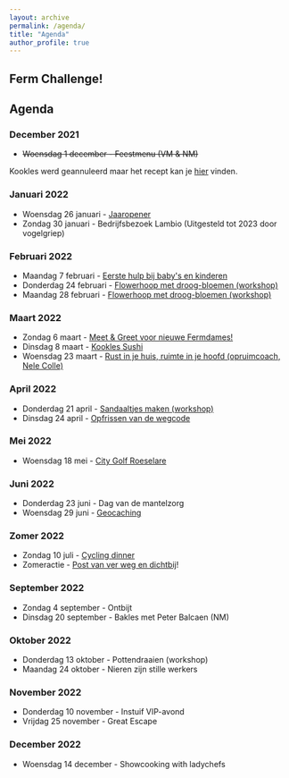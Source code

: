 ```yaml
---
layout: archive
permalink: /agenda/
title: "Agenda"
author_profile: true
---
```


## Ferm Challenge!

## Agenda

### December 2021

- <s>Woensdag 1 december - Feestmenu (VM & NM)</s>

Kookles werd geannuleerd maar het recept kan je [hier](/assets/media/agenda/feestmenu.pdf) vinden.

### Januari 2022

- Woensdag 26 januari - [Jaaropener](/assets/media/agenda/2022-01-jaaropener.pdf)
- Zondag 30 januari - Bedrijfsbezoek Lambio (Uitgesteld tot 2023 door vogelgriep)

### Februari 2022

- Maandag 7 februari - [Eerste hulp bij baby's en kinderen](/assets/media/agenda/2022-02-ehbo.pdf)
- Donderdag 24 februari - [Flowerhoop met droog-bloemen (workshop)](/assets/media/agenda/2022-02-flowerhoop.pdf)
- Maandag 28 februari - [Flowerhoop met droog-bloemen (workshop)](/assets/media/agenda/2022-02-flowerhoop.pdf)

### Maart 2022

- Zondag 6 maart - [Meet & Greet voor nieuwe Fermdames!](/assets/media/agenda/2022-03-meet-greet.pdf)
- Dinsdag 8 maart - [Kookles Sushi](/assets/media/agenda/2022-03-sushi.pdf)
- Woensdag 23 maart - [Rust in je huis, ruimte in je hoofd (opruimcoach, Nele Colle)](/assets/media/agenda/2022-03-rust-in-huis.pdf)

### April 2022

- Donderdag 21 april - [Sandaaltjes maken (workshop)](/assets/media/agenda/2022-04-sandaaltjes-maken.pdf)
- Dinsdag 24 april - [Opfrissen van de wegcode](/assets/media/agenda/2022-04-26-opfrissen-van-de-wegcode.pdf)

### Mei 2022

- Woensdag 18 mei - [City Golf Roeselare](/assets/media/agenda/2022-05-18-city-golf.pdf)

### Juni 2022

- Donderdag 23 juni - Dag van de mantelzorg
- Woensdag 29 juni - [Geocaching](/assets/media/agenda/2022-06-29-geocaching.pdf)

### Zomer 2022

- Zondag 10 juli - [Cycling dinner](/assets/media/agenda/2022-07-10-cycling.pdf)
- Zomeractie - [Post van ver weg en dichtbij](/assets/media/agenda/2022-zomeractie.pdf)!

### September 2022

- Zondag 4 september - Ontbijt
- Dinsdag 20 september - Bakles met Peter Balcaen (NM)

### Oktober 2022

- Donderdag 13 oktober - Pottendraaien (workshop)
- Maandag 24 oktober - Nieren zijn stille werkers

### November 2022

- Donderdag 10 november - Instuif VIP-avond
- Vrijdag 25 november - Great Escape

### December 2022

- Woensdag 14 december - Showcooking with ladychefs
